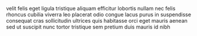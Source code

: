 velit felis eget ligula tristique aliquam efficitur lobortis nullam nec felis
rhoncus cubilia viverra leo placerat odio congue lacus purus in suspendisse
consequat cras sollicitudin ultrices quis habitasse orci eget mauris aenean sed
ut suscipit nunc tortor tristique sem pretium duis mauris id nibh